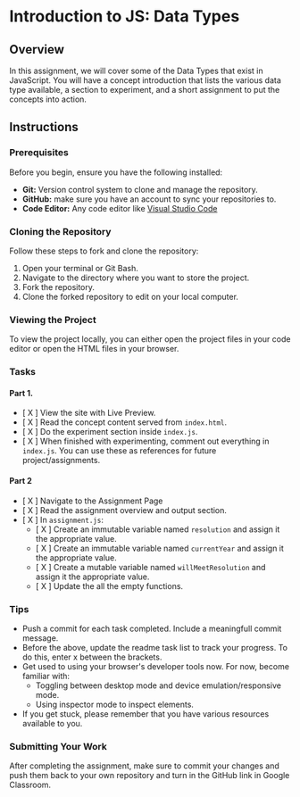 # Introduction to JS: Data Types

## Overview
In this assignment, we will cover some of the Data Types that exist in JavaScript. You will have a concept introduction that lists the various data type available, a section to experiment, and a short assignment to put the concepts into action.

## Instructions

### Prerequisites

Before you begin, ensure you have the following installed:

- **Git:** Version control system to clone and manage the repository.
- **GitHub:** make sure you have an account to sync your repositories to.
- **Code Editor:** Any code editor like [Visual Studio Code](https://code.visualstudio.com/)

### Cloning the Repository

Follow these steps to fork and clone the repository:

1. Open your terminal or Git Bash.
2. Navigate to the directory where you want to store the project.
3. Fork the repository.
4. Clone the forked repository to edit on your local computer.

### Viewing the Project

To view the project locally, you can either open the project files in your code editor or open the HTML files in your browser.

### Tasks

#### Part 1.

- [ X ] View the site with Live Preview.
- [ X ] Read the concept content served from `index.html`.
- [ X ] Do the experiment section inside `index.js`.
- [ X ] When finished with experimenting, comment out everything in `index.js`. You can use these as references for future project/assignments.

#### Part 2

- [ X ] Navigate to the Assignment Page
- [ X ] Read the assignment overview and output section.
- [ X ] In `assignment.js`:
    - [ X ] Create an immutable variable named `resolution` and assign it the appropriate value.
    - [ X ] Create an immutable variable named `currentYear` and assign it the appropriate value.
    - [ X ] Create a mutable variable named `willMeetResolution` and assign it the appropriate value.
    - [ X ] Update the all the empty functions.


### Tips
- Push a commit for each task completed. Include a meaningfull commit message.
- Before the above, update the readme task list to track your progress. To do this, enter x between the brackets.
- Get used to using your browser's developer tools now. For now, become familiar with: 
    - Toggling between desktop mode and device emulation/responsive mode.
    - Using inspector mode to inspect elements.
- If you get stuck, please remember that you have various resources available to you.


### Submitting Your Work

After completing the assignment, make sure to commit your changes and push them back to your own repository and turn in the GitHub link in Google Classroom.